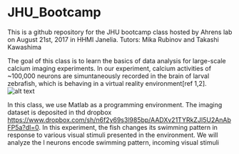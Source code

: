 # JHU_Bootcamp

This is a github repository for the JHU bootcamp class hosted by Ahrens lab on August 21st, 2017 in HHMI Janelia. 
Tutors: Mika Rubinov and Takashi Kawashima

The goal of this class is to learn the basics of data analysis for large-scale calcium imaging experiments. In our experiment, calcium activities of ~100,000 neurons are simuntaneously recorded in the brain of larval zebrafish, which is behaving in a virtual reality environment[ref 1,2]. 
![alt text](./pics/maxdefault.jpg)



In this class, we use Matlab as a programming environment. The imaging dataset is deposited in thd dropbox https://www.dropbox.com/sh/n6f2y69s3l985bp/AADXv21TYRkZJI5U2AnAbFP5a?dl=0. In this experiment, the fish changes its swimming pattern in response to various visual stimuli presented in the environment. We will analyze the l neurons encode swimming pattern, incoming visual stimuli 

